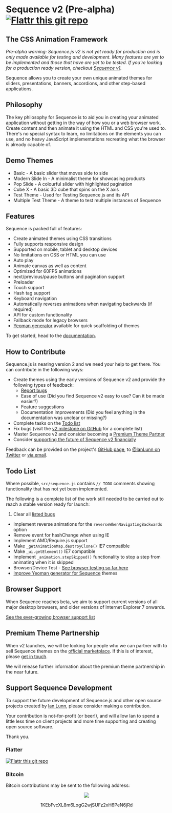 Sequence v2 (Pre-alpha) [![Flattr this git repo](http://api.flattr.com/button/flattr-badge-large.png)](https://flattr.com/submit/auto?user_id=IanLunn&url=https://github.com/IanLunn/Sequence&title=Sequence&language=english&tags=github&category=software)
=====================

## The CSS Animation Framework

*Pre-alpha warning: Sequence.js v2 is not yet ready for production and is only made available for testing and development. Many features are yet to be implemented and those that have are yet to be tested. If you're looking for a production ready version, checkout [Sequence v1](http://sequencejs.com/).*

Sequence allows you to create your own unique animated themes for sliders, presentations, banners, accordions, and other step-based applications.

## Philosophy

The key philosophy for Sequence is to aid you in creating your animated application without getting in the way of how you or a web browser work. Create content and then animate it using the HTML and CSS you're used to. There's no special syntax to learn, no limitations on the elements you can use, and no heavy JavaScript implementations recreating what the browser is already capable of.

## Demo Themes

- Basic - A basic slider that moves side to side
- Modern Slide In - A minimalist theme for showcasing products
- Pop Slide - A colourful slider with highlighted pagination
- Cube X - A basic 3D cube that spins on the X axis
- Test Theme - Used for Testing Sequence.js and its API
- Multiple Test Theme - A theme to test multiple instances of Sequence

## Features

Sequence is packed full of features:

- Create animated themes using CSS transitions
- Fully supports responsive design
- Supported on mobile, tablet and desktop devices
- No limitations on CSS or HTML you can use
- Auto play
- Animate canvas as well as content
- Optimized for 60FPS animations
- next/previous/pause buttons and pagination support
- Preloader
- Touch support
- Hash tag support
- Keyboard navigation
- Automatically reverses animations when navigating backwards (if required)
- API for custom functionality
- Fallback mode for legacy browsers
- [Yeoman generator](https://github.com/IanLunn/generator-sequence) available for quick scaffolding of themes

To get started, head to the [documentation](https://github.com/IanLunn/Sequence/blob/v2/DOCUMENTATION.md).

## How to Contribute

Sequence.js is nearing version 2 and we need your help to get there. You can contribute in the following ways:

- Create themes using the early versions of Sequence v2 and provide the following types of feedback:
  - [Report bugs](https://github.com/IanLunn/Sequence/issues)
  - Ease of use (Did you find Sequence v2 easy to use? Can it be made easier?)
  - Feature suggestions
  - Documentation improvements (Did you feel anything in the documentation was unclear or missing?)
- Complete tasks on the [Todo list](#todo-list)
- Fix bugs (visit the [v2 milestone on GitHub](https://github.com/IanLunn/Sequence/issues?milestone=11&state=open) for a complete list)
- Master Sequence v2 and consider becoming a [Premium Theme Partner](#premium-theme-partnership)
- Consider [supporting the future of Sequence v2 financially](#support-sequence-development)

Feedback can be provided on the project's [GitHub page](https://github.com/IanLunn/Sequence/), to [@IanLunn on Twitter](https://twitter.com/IanLunn) or [via email](mailto://hello@ianlunn.co.uk).

## Todo List

Where possible, `src/sequence.js` contains `// TODO` comments showing functionality that has not yet been implemented.

The following is a complete list of the work still needed to be carried out to reach a stable version ready for launch:

1. Clear all [listed bugs](https://github.com/IanLunn/Sequence/issues?milestone=11&state=open)
- Implement reverse animations for the `reverseWhenNavigatingBackwards` option
- Remove event for hashChange when using IE
- Implement AMD/Require.js support
- Make `_getAnimationMap.destroyClone()` IE7 compatible
- Make `_ui.getElement()` IE7 compatible
- Implement `_animation.stepSkipped()` functionality to stop a step from animating when it is skipped
- Browser/Device Test - [See browser testing so far here](https://github.com/IanLunn/Sequence/wiki/Sequence-v2-Browser-Support)
- [Improve Yeoman generator for Sequence](https://github.com/IanLunn/generator-sequence/issues) themes

## Browser Support

When Sequence reaches beta, we aim to support current versions of all major desktop browsers, and older versions of Internet Explorer 7 onwards.

[See the ever-growing browser support list](https://github.com/IanLunn/Sequence/wiki/Sequence-v2-Browser-Support)

## Premium Theme Partnership

When v2 launches, we will be looking for people who we can partner with to sell Sequence themes on the [official marketplace](http://sequencejs.com). If this is of interest, please [get in touch](http://sequencejs.com/contact/).

We will release further information about the premium theme partnership in the near future.

## Support Sequence Development

To support the future development of Sequence.js and other open source projects created by [Ian Lunn](https://github.com/IanLunn), please consider making a contribution.

Your contribution is not-for-profit (or beer!), and will allow Ian to spend a little less time on client projects and more time supporting and creating open source software.

Thank you.

### Flatter

[![Flattr this git repo](http://api.flattr.com/button/flattr-badge-large.png)](https://flattr.com/submit/auto?user_id=IanLunn&url=https://github.com/IanLunn/Sequence&title=Sequence&language=english&tags=github&category=software)

### Bitcoin

Bitcoin contributions may be sent to the following address:

<div style="text-align: center;">
<a href="bitcoin:1KEbFvcXL8m6LogG2wjSUFz2xH6PeN6jRd?label=Sequence.js%20Development"><img src="http://ianlunn.co.uk/images/btc-donate.jpg" /></a>
<p>1KEbFvcXL8m6LogG2wjSUFz2xH6PeN6jRd</p>
</div>
